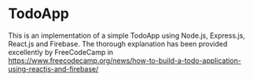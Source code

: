 # TodoApp
This is an implementation of a simple TodoApp using Node.js, Express.js, React.js and Firebase.
The thorough explanation has been provided excellently by FreeCodeCamp in https://www.freecodecamp.org/news/how-to-build-a-todo-application-using-reactjs-and-firebase/
